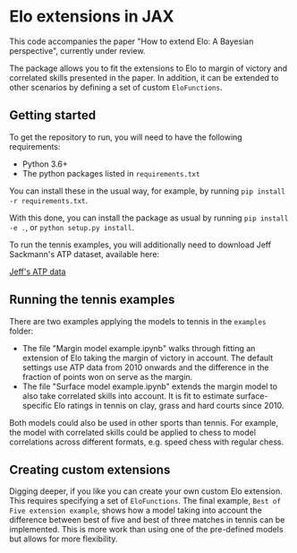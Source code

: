 # Elo extensions in JAX

This code accompanies the paper "How to extend Elo: A Bayesian perspective", currently under review.

The package allows you to fit the extensions to Elo to margin of victory and
correlated skills presented in the paper. In addition, it can be extended to other scenarios by defining a set of custom `EloFunctions`.

## Getting started

To get the repository to run, you will need to have the following requirements:

* Python 3.6+
* The python packages listed in `requirements.txt`

You can install these in the usual way, for example, by running `pip install -r
requirements.txt`.

With this done, you can install the package as usual by running `pip install -e
.`, or `python setup.py install`.

To run the tennis examples, you will additionally need to download Jeff Sackmann's ATP dataset, available here:

[Jeff's ATP data](https://github.com/JeffSackmann/tennis_atp)

## Running the tennis examples

There are two examples applying the models to tennis in the `examples` folder:

* The file "Margin model example.ipynb" walks through fitting an extension of
  Elo taking the margin of victory in account. The default settings use ATP data
  from 2010 onwards and the difference in the fraction of points won on serve as
  the margin.
* The file "Surface model example.ipynb" extends the margin model to also take
  correlated skills into account. It is fit to estimate surface-specific Elo
  ratings in tennis on clay, grass and hard courts since 2010.
  
Both models could also be used in other sports than tennis. For example, the model with correlated skills could be applied to chess to model correlations across different formats, e.g. speed chess with regular chess.

## Creating custom extensions

Digging deeper, if you like you can create your own custom Elo extension. This
requires specifying a set of `EloFunctions`. The final example, `Best of Five
extension example`, shows how a model taking into account the difference between
best of five and best of three matches in tennis can be implemented. This is
more work than using one of the pre-defined models but allows for more
flexibility.
